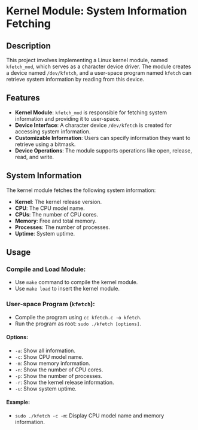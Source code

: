 # Kernel Module: System Information Fetching

## Description

This project involves implementing a Linux kernel module, named `kfetch_mod`, which serves as a character device driver. The module creates a device named `/dev/kfetch`, and a user-space program named `kfetch` can retrieve system information by reading from this device.

## Features

- **Kernel Module**: `kfetch_mod` is responsible for fetching system information and providing it to user-space.
- **Device Interface**: A character device `/dev/kfetch` is created for accessing system information.
- **Customizable Information**: Users can specify information they want to retrieve using a bitmask.
- **Device Operations**: The module supports operations like open, release, read, and write.

## System Information

The kernel module fetches the following system information:

- **Kernel**: The kernel release version.
- **CPU**: The CPU model name.
- **CPUs**: The number of CPU cores.
- **Memory**: Free and total memory.
- **Processes**: The number of processes.
- **Uptime**: System uptime.

## Usage

### Compile and Load Module:

- Use `make` command to compile the kernel module.
- Use `make load` to insert the kernel module.

### User-space Program (`kfetch`):

- Compile the program using `cc kfetch.c -o kfetch`.
- Run the program as root: `sudo ./kfetch [options]`.

#### Options:

- `-a`: Show all information.
- `-c`: Show CPU model name.
- `-m`: Show memory information.
- `-n`: Show the number of CPU cores.
- `-p`: Show the number of processes.
- `-r`: Show the kernel release information.
- `-u`: Show system uptime.

#### Example:

- `sudo ./kfetch -c -m`: Display CPU model name and memory information.
